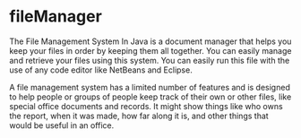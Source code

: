 # fileManager


The File Management System In Java is a document manager that helps you keep your files in order by keeping them all together. You can easily manage and retrieve your files using this system. You can easily run this file with the use of any code editor like NetBeans and Eclipse.

A file management system has a limited number of features and is designed to help people or groups of people keep track of their own or other files, like special office documents and records. It might show things like who owns the report, when it was made, how far along it is, and other things that would be useful in an office.
